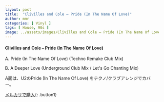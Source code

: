 ```yaml
---
layout: post
title:  "Clivilles and Cole – Pride (In The Name Of Love)"
author: mmr
categories: [ Vinyl ]
tags: [ House, 90s ]
image: ../assets/images/Clivilles and Cole – Pride (In The Name Of Love).jpg
---
```


#### Clivilles and Cole – Pride (In The Name Of Love)

A. Pride (In The Name Of Love) (Techno Remake Club Mix)

B. A Deeper Love (Underground Club Mix / Let's Go Chanting Mix)

A面は、U2のPride (In The Name Of Love) をテクノ/クラブアレンジでカバー。

[メルカリで購入](https://jp.mercari.com/item/m53693730056){: .button1}


